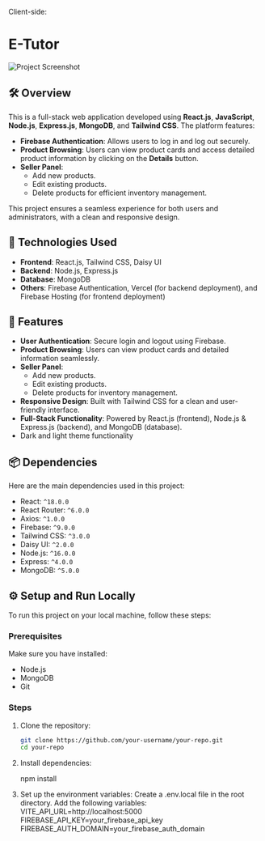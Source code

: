 Client-side:

# E-Tutor

![Project Screenshot](https://rejaul-karim.netlify.app/assets/port2-DEEykE-s.png) <!-- Replace this link with the actual screenshot of your project -->

## 🛠 Overview
This is a full-stack web application developed using **React.js**, **JavaScript**, **Node.js**, **Express.js**, **MongoDB**, and **Tailwind CSS**. The platform features:  

- **Firebase Authentication**: Allows users to log in and log out securely.  
- **Product Browsing**: Users can view product cards and access detailed product information by clicking on the **Details** button.  
- **Seller Panel**:  
  - Add new products.  
  - Edit existing products.  
  - Delete products for efficient inventory management.  

This project ensures a seamless experience for both users and administrators, with a clean and responsive design.  

## 🚀 Technologies Used
- **Frontend**: React.js, Tailwind CSS, Daisy UI
- **Backend**: Node.js, Express.js
- **Database**: MongoDB
- **Others**: Firebase Authentication, Vercel (for backend deployment), and Firebase Hosting (for frontend deployment)

## 🌟 Features
- **User Authentication**: Secure login and logout using Firebase.  
- **Product Browsing**: Users can view product cards and detailed information seamlessly.  
- **Seller Panel**:  
  - Add new products.  
  - Edit existing products.  
  - Delete products for inventory management.  
- **Responsive Design**: Built with Tailwind CSS for a clean and user-friendly interface.  
- **Full-Stack Functionality**: Powered by React.js (frontend), Node.js & Express.js (backend), and MongoDB (database). 
- Dark and light theme functionality

## 📦 Dependencies
Here are the main dependencies used in this project:
- React: `^18.0.0`
- React Router: `^6.0.0`
- Axios: `^1.0.0`
- Firebase: `^9.0.0`
- Tailwind CSS: `^3.0.0`
- Daisy UI: `^2.0.0`
- Node.js: `^16.0.0`
- Express: `^4.0.0`
- MongoDB: `^5.0.0`

## ⚙️ Setup and Run Locally
To run this project on your local machine, follow these steps:

### Prerequisites
Make sure you have installed:
- Node.js
- MongoDB
- Git

### Steps
1. Clone the repository:
   ```bash
   git clone https://github.com/your-username/your-repo.git
   cd your-repo

2. Install dependencies:
  
   
   npm install
   
4. Set up the environment variables:
   Create a .env.local file in the root directory.
   Add the following variables:
   VITE_API_URL=http://localhost:5000
   FIREBASE_API_KEY=your_firebase_api_key
   FIREBASE_AUTH_DOMAIN=your_firebase_auth_domain


